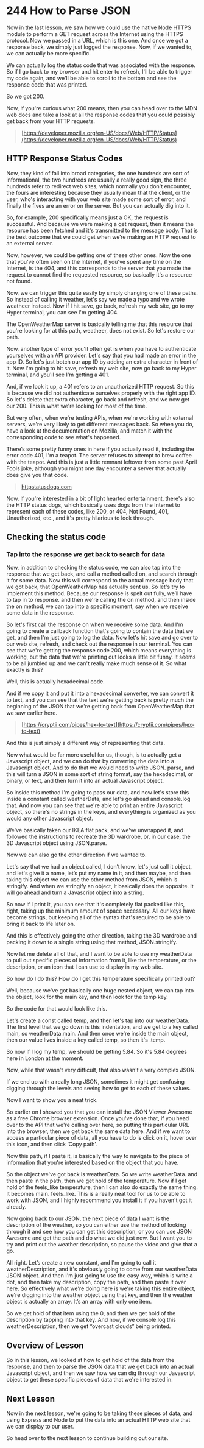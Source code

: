 # 244 How to Parse JSON

Now in the last lesson, we saw how we could use the native Node HTTPS module to perform a GET request across the Internet using the HTTPS protocol.  Now we passed in a URL, which is this one.  And once we got a response back, we simply just logged the response.  Now, if we wanted to, we can actually be more specific.

We can actually log the status code that was associated with the response.  So if I go back to my browser and hit enter to refresh, I'll be able to trigger my code again, and we'll be able to scroll to the bottom and see the response code that was printed.

So we got 200.

Now, if you're curious what 200 means, then you can head over to the MDN web docs and take a look at all the response codes that you could possibly get back from your HTTP requests.

> [https://developer.mozilla.org/en-US/docs/Web/HTTP/Status](https://developer.mozilla.org/en-US/docs/Web/HTTP/Status)

## HTTP Response Status Codes

Now, they kind of fall into broad categories, the one hundreds are sort of informational, the two hundreds are usually a really good sign, the three hundreds refer to redirect web sites, which normally you don't encounter, the fours are interesting because they usually mean that the client, or the user, who's interacting with your web site made some sort of error, and finally the fives are an error on the server. But you can actually dig into it.

So, for example, 200 specifically means just a OK, the request is successful. And because we were making a get request, then it means the resource has been fetched and it's transmitted to the message body. That is the best outcome that we could get when we’re making an HTTP request to an external server.

Now, however, we could be getting one of these other ones.  Now the one that you've often seen on the Internet, if you've spent any time on the Internet, is the 404, and this corresponds to the server that you made the request to cannot find the requested resource, so basically it's a resource not found.

Now, we can trigger this quite easily by simply changing one of these paths.  So instead of calling it weather, let's say we made a typo and we wrote weatheer  instead.  Now if I hit save, go back, refresh my web site, go to my Hyper terminal, you can see I'm getting 404.

The OpenWeatherMap server is basically telling me that this resource that you're looking for at this path, weatheer, does not exist.  So let's restore our path.

Now, another type of error you'll often get is when you have to authenticate yourselves with an API provider.  Let's say that you had made an error in the app ID. So let's just botch our app ID by adding an extra character in front of it.  Now I'm going to hit save, refresh my web site, now go back to my Hyper terminal, and you'll see I'm getting a 401.

And, if we look it up, a 401 refers to an unauthorized HTTP request.  So this is because we did not authenticate ourselves properly with the right app ID.  So let's delete that extra character, go back and refresh, and we now get our 200.  This is what we're looking for
most of the time.

But very often, when we're testing APIs, when we're working with external servers, we're very likely to get different messages back.  So when you do, have a look at the documentation on Mozilla, and match it with the corresponding code to see what's happened.

There’s some pretty funny ones in here if you actually read it, including the error code 401, I'm a teapot.  The server refuses to attempt to brew coffee with the teapot. And this is just a little remnant leftover from some past April Fools joke, although you might one day encounter a server that actually does give you that code.

> [httpstatusdogs.com](httpstatusdogs.com)

Now, if you're interested in a bit of light hearted entertainment, there's also the HTTP status dogs, which basically uses dogs from the Internet to represent each of these codes, like 200, or 404, Not Found, 401, Unauthorized, etc., and it's pretty hilarious to look through.

## Checking the status code 

### Tap into the response we get back to search for data

Now, in addition to checking the status code, we can also tap into the response that we get back, and call a method called on, and search through it for some data.  Now this will correspond to the actual message body that we got back, that OpenWeatherMap has actually sent us.  So let's try to implement this method. Because our response is spelt out fully, we’ll have to tap in to response. and then we're calling the on method, and then inside the on method, we can tap into a specific moment, say when we receive some data in the response.

So let's first call the response on when we receive some data. And I'm going to create a callback function that's going to contain the data that we get, and then I'm just going to log the data.  Now let's hit save and go over to our web site, refresh, and check out the response in our terminal.  You can see that we're getting the response code 200, which means everything is working, but the data that we're printing out looks a little bit funny.  It seems to be all jumbled up and we can't really make much sense of it.  So what exactly is this?

Well, this is actually hexadecimal code.

And if we copy it and put it into a hexadecimal converter, we can convert it to text, and you can see that the text we're getting back is pretty much the beginning of the JSON that we're getting back from OpenWeatherMap that we saw earlier here.

> [https://cryptii.com/pipes/hex-to-text](https://cryptii.com/pipes/hex-to-text)

And this is just simply a different way of representing that data.

Now what would be far more useful for us, though, is to actually get a Javascript object, and we can do that by converting the data into a Javascript object. And to do that we would need to write JSON.  parse, and this will turn a JSON in some sort of string format, say the hexadecimal, or binary, or text, and then turn it into an actual Javascript object.

So inside this method I'm going to pass our data, and now let's store this inside a constant called weatherData, and let's go ahead and console.log that. And now you can see that we're able to print an entire Javascript object, so there's no strings in the keys, and everything is organized as you would any other Javascript object.

We've basically taken our IKEA flat pack, and we've unwrapped it, and followed the instructions to recreate the 3D wardrobe, or, in our case, the 3D Javascript object using JSON.parse.

Now we can also go the other direction if we wanted to.

Let's say that we had an object called, I don’t know, let's just call it object, and let's give it a name, let’s put my name in it, and then maybe, and then taking this object we can use the other method from JSON, which is stringify. And when we stringify an object, it basically does the opposite.  It will go ahead and turn a Javascript object into a string.

So now if I print it, you can see that it's completely flat packed like this, right, taking up the minimum amount of space necessary. All our keys have become strings, but keeping all of the syntax that's required to be able to bring it back to life later on.

And this is effectively going the other direction, taking the 3D wardrobe and packing it down to a single string using that method, JSON.stringify.

Now let me delete all of that, and I want to be able to use my weatherData to pull out specific pieces of information from it, like the temperature, or the description, or an icon that I can use to display in my web site.

So how do I do this? How do I get this temperature specifically printed out?

Well, because we've got basically one huge nested object, we can tap into the object, look for the main key, and then look for the temp key.

So the code for that would look like this.

Let's create a const called temp, and then let's tap into our weatherData.  The first level that we go down is this indentation, and we get to a key called main, so weatherData.main.  And then once we're inside the main object, then our value lives inside a key called temp, so then it's .temp.

So now if I log my temp, we should be getting 5.84.  So it's 5.84 degrees here in London at the moment.

Now, while that wasn't very difficult, that also wasn't a very complex JSON.

If we end up with a really long JSON, sometimes it might get confusing digging through the levels and seeing how to get to each of these values.

Now I want to show you a neat trick.

So earlier on I showed you that you can install the JSON Viewer Awesome as a free Chrome browser extension.  Once you've done that, if you head over to the API that we're calling over here, so putting this particular URL into the browser, then we get back the same data here.  And if we want to access a particular piece of data, all you have to do is click on it, hover over this icon, and then click ‘Copy path’.

Now this path, if I paste it, is basically the way to navigate to the piece of information that you're interested based on the object that you have.

So the object we've got back is weatherData.  So we write weatherData. and then paste in the path, then we get hold of the temperature.  Now if I get hold of the feels_like temperature, then I can also do exactly the same thing. It becomes main.  feels_like. This is a really neat tool for us to be able to work with JSON, and I highly recommend you install it if you haven't got it already.

Now going back to our JSON, the next piece of data I want is the description of the weather, so you can either use the method of looking through it and see how you can get this description, or you can use JSON Awesome and get the path and do what we did just now.  But I want you to try and print out the weather description, so pause the video and give that a go.

All right. Let’s create a new constant, and I'm going to call it weatherDescription, and it's obviously going to come from our weatherData JSON object. And then I'm just going to use the easy way, which is write a dot, and then take my description, copy the path, and then paste it over here. So effectively what we're doing here is we're taking this entire object, we're digging into the weather object using that key, and then the weather object is actually an array. It’s an array with only one item.

So we get hold of that item using the 0, and then we get hold of the description by tapping into that key.  And now, if we console.log this weatherDescription, then we get “overcast clouds” being printed.

## Overview of Lesson

So in this lesson, we looked at how to get hold of the data from the response, and then to parse the JSON data that we get back into an actual Javascript object, and then we saw how we can dig through our Javascript object to get these specific pieces of data that we're interested in.

## Next Lesson 

Now in the next lesson, we're going to be taking these pieces of data, and using Express and Node to put the data into an actual HTTP web site that we can display to our user. 

So head over to the next lesson to continue building out our site.

